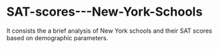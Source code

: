 # SAT-scores---New-York-Schools
It consists the a brief analysis of New York schools and their SAT scores based on demographic parameters.
